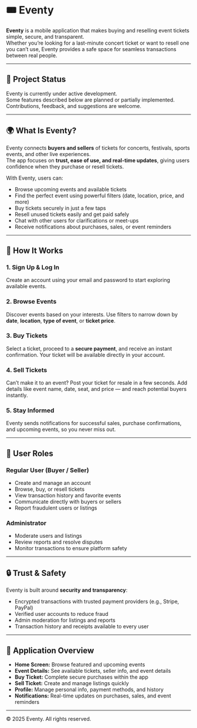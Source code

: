 # 🎟️ Eventy

**Eventy** is a mobile application that makes buying and reselling event tickets simple, secure, and transparent.  
Whether you’re looking for a last-minute concert ticket or want to resell one you can’t use, Eventy provides a safe space for seamless transactions between real people.

---

## 🚧 Project Status

Eventy is currently under active development.  
Some features described below are planned or partially implemented.  
Contributions, feedback, and suggestions are welcome.

---

## 🌍 What Is Eventy?

Eventy connects **buyers and sellers** of tickets for concerts, festivals, sports events, and other live experiences.  
The app focuses on **trust, ease of use, and real-time updates**, giving users confidence when they purchase or resell tickets.

With Eventy, users can:
- Browse upcoming events and available tickets  
- Find the perfect event using powerful filters (date, location, price, and more)  
- Buy tickets securely in just a few taps  
- Resell unused tickets easily and get paid safely  
- Chat with other users for clarifications or meet-ups  
- Receive notifications about purchases, sales, or event reminders  

---

## 🧭 How It Works

### 1. Sign Up & Log In
Create an account using your email and password to start exploring available events.

### 2. Browse Events
Discover events based on your interests. Use filters to narrow down by **date**, **location**, **type of event**, or **ticket price**.

### 3. Buy Tickets
Select a ticket, proceed to a **secure payment**, and receive an instant confirmation. Your ticket will be available directly in your account.

### 4. Sell Tickets
Can’t make it to an event? Post your ticket for resale in a few seconds. Add details like event name, date, seat, and price — and reach potential buyers instantly.

### 5. Stay Informed
Eventy sends notifications for successful sales, purchase confirmations, and upcoming events, so you never miss out.

---

## 👥 User Roles

### Regular User (Buyer / Seller)
- Create and manage an account  
- Browse, buy, or resell tickets  
- View transaction history and favorite events  
- Communicate directly with buyers or sellers  
- Report fraudulent users or listings  

### Administrator
- Moderate users and listings  
- Review reports and resolve disputes  
- Monitor transactions to ensure platform safety  

---

## 🔒 Trust & Safety

Eventy is built around **security and transparency**:
- Encrypted transactions with trusted payment providers (e.g., Stripe, PayPal)  
- Verified user accounts to reduce fraud  
- Admin moderation for listings and reports  
- Transaction history and receipts available to every user  

---

## 📱 Application Overview

- **Home Screen:** Browse featured and upcoming events  
- **Event Details:** See available tickets, seller info, and event details  
- **Buy Ticket:** Complete secure purchases within the app  
- **Sell Ticket:** Create and manage listings quickly  
- **Profile:** Manage personal info, payment methods, and history  
- **Notifications:** Real-time updates on purchases, sales, and event reminders  

---

© 2025 Eventy. All rights reserved.
